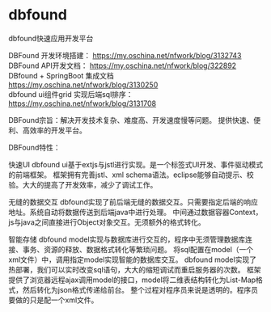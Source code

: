 # dbfound
dbfound快速应用开发平台
<p>
  DBFound 开发环境搭建： <a href='https://my.oschina.net/nfwork/blog/3132743'>https://my.oschina.net/nfwork/blog/3132743</a><br>
  DBFound API开发文档： <a href='https://my.oschina.net/nfwork/blog/322892'>https://my.oschina.net/nfwork/blog/322892</a><br>
  DBfound + SpringBoot 集成文档 <a href='https://my.oschina.net/nfwork/blog/3130250'>https://my.oschina.net/nfwork/blog/3130250</a><br>
  dbfound ui组件grid 实现后端sql排序： <a href='https://my.oschina.net/nfwork/blog/3131708'>https://my.oschina.net/nfwork/blog/3131708</a><br>
</p>
<p>
DBFound宗旨：解决开发技术复杂、难度高、开发速度慢等问题。
              提供快速、便利、高效率的开发平台。
</p>
<p>
DBFound特性：
</p>
<p>
快速UI
   dbfound ui基于extjs与jstl进行实现。是一个标签式UI开发、事件驱动模式的前端框架。
   框架拥有完善jstl、xml schema语法。eclipse能够自动提示、校验。大大的提高了开发效率，减少了调试工作。
</p>
<p>
无缝的数据交互
   dbfound实现了前后端无缝的数据交互。只需要指定后端的响应地址。系统自动将数据传送到后端java中进行处理。
   中间通过数据容器Context，js与java之间直接进行Object对象交互。无须额外的格式转化。
</p>
<p>
智能存储
   dbfound model实现与数据库进行交互的，程序中无须管理数据库连接、事务、资源的释放、数据格式转化等繁琐问题。
   将sql配置在model（一个xml文件）中，调用指定model实现智能的数据库交互。 
   dbfound model实现了热部署，我们可以实时改变sql语句，大大的缩短调试而重启服务器的次数。
   框架提供了浏览器远程ajax调用model的接口，model将二维表结构转化为List-Map格式，然后转化为json格式传递给前台。
   整个过程对程序员来说是透明的。程序员要做的只是配一个xml文件。
</p>

